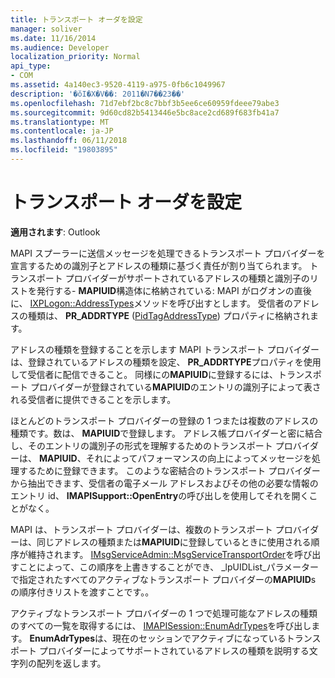 ```yaml
---
title: トランスポート オーダを設定
manager: soliver
ms.date: 11/16/2014
ms.audience: Developer
localization_priority: Normal
api_type:
- COM
ms.assetid: 4a140ec3-9520-4119-a975-0fb6c1049967
description: '�ŏI�X�V��: 2011�N7��23��'
ms.openlocfilehash: 71d7ebf2bc8c7bbf3b5ee6ce60959fdeee79abe3
ms.sourcegitcommit: 9d60cd82b5413446e5bc8ace2cd689f683fb41a7
ms.translationtype: MT
ms.contentlocale: ja-JP
ms.lasthandoff: 06/11/2018
ms.locfileid: "19803895"
---
```

# <a name="setting-transport-order"></a>トランスポート オーダを設定

  
  
**適用されます**: Outlook 
  
MAPI スプーラーに送信メッセージを処理できるトランスポート プロバイダーを宣言するための識別子とアドレスの種類に基づく責任が割り当てられます。 トランスポート プロバイダーがサポートされているアドレスの種類と識別子のリストを発行する- **MAPIUID**構造体に格納されている: MAPI がログオンの直後に、 [IXPLogon::AddressTypes](ixplogon-addresstypes.md)メソッドを呼び出すとします。 受信者のアドレスの種類は、 **PR_ADDRTYPE** ([PidTagAddressType](pidtagaddresstype-canonical-property.md)) プロパティに格納されます。
  
アドレスの種類を登録することを示します MAPI トランスポート プロバイダーは、登録されているアドレスの種類を設定、 **PR_ADDRTYPE**プロパティを使用して受信者に配信できること。 同様にの**MAPIUID**に登録するには、トランスポート プロバイダーが登録されている**MAPIUID**のエントリの識別子によって表される受信者に提供できることを示します。
  
ほとんどのトランスポート プロバイダーの登録の 1 つまたは複数のアドレスの種類です。数は、 **MAPIUID**で登録します。 アドレス帳プロバイダーと密に結合し、そのエントリの識別子の形式を理解するためのトランスポート プロバイダーは、 **MAPIUID**、それによってパフォーマンスの向上によってメッセージを処理するために登録できます。 このような密結合のトランスポート プロバイダーから抽出できます、受信者の電子メール アドレスおよびその他の必要な情報のエントリ id、 **IMAPISupport::OpenEntry**の呼び出しを使用してそれを開くことがなく。 
  
MAPI は、トランスポート プロバイダーは、複数のトランスポート プロバイダーは、同じアドレスの種類または**MAPIUID**に登録しているときに使用される順序が維持されます。 [IMsgServiceAdmin::MsgServiceTransportOrder](imsgserviceadmin-msgservicetransportorder.md)を呼び出すことによって、この順序を上書きすることができ、 _lpUIDList_パラメーターで指定されたすべてのアクティブなトランスポート プロバイダーの**MAPIUID**s の順序付きリストを渡すことです。。 
  
アクティブなトランスポート プロバイダーの 1 つで処理可能なアドレスの種類のすべての一覧を取得するには、 [IMAPISession::EnumAdrTypes](imapisession-enumadrtypes.md)を呼び出します。 **EnumAdrTypes**は、現在のセッションでアクティブになっているトランスポート プロバイダーによってサポートされているアドレスの種類を説明する文字列の配列を返します。 
  


